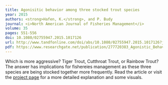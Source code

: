 ```yaml
---
title: Agonisitic behavior among three stocked trout species
year: 2015
authors: <strong>Hafen, K.</strong>, and P. Budy
journal: <i>North American Journal of Fisheries Management</i>
volume: 35
pages: 551-556
doi: 10.1080/02755947.2015.1017126
url: http://www.tandfonline.com/doi/abs/10.1080/02755947.2015.1017126?journalCode=ujfm20
pdf: https://www.researchgate.net/publication/277720383_Agonistic_Behavior_among_Three_Stocked_Trout_Species
---
```

Which is more aggressive? Tiger Trout, Cutthroat Trout, or Rainbow Trout? The answer has implications for fishereies management as these three species are being stocked together more frequently.
Read the article or visit the [project page](http://khafen74.github.io/projects/901_TroutInteractions.html) for a more detailed explanation and some visuals. 